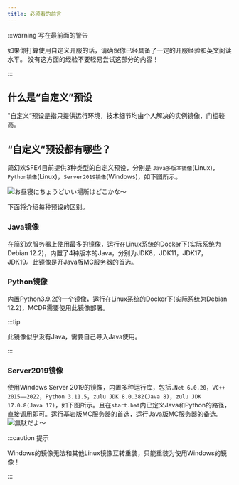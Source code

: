 ```yaml
---
title: 必须看的前言
---
```


:::warning 写在最前面的警告

如果你打算使用自定义开服的话，请确保你已经具备了一定的开服经验和英文阅读水平。
没有这方面的经验不要轻易尝试这部分的内容！

:::

## 什么是“自定义”预设

"自定义“预设是指只提供运行环境，技术细节均由个人解决的实例镜像，门槛较高。

## “自定义”预设都有哪些？

简幻欢SFE4目前提供3种类型的自定义预设，分别是 `Java多版本镜像`(Linux)， `Python镜像`(Linux)，`Server2019镜像`(Windows)，如下图所示。

![お昼寝にちょうどいい場所はどこかな～](/img/pages/CustomServer-in-1.png)

下面将介绍每种预设的区别。

### Java镜像

在简幻欢服务器上使用最多的镜像，运行在Linux系统的Docker下(实际系统为Debian 12.2)，内置了4种版本的Java，分别为JDK8，JDK11，JDK17，JDK19。此镜像是开Java版MC服务器的首选。

### Python镜像

内置Python3.9.2的一个镜像，运行在Linux系统的Docker下(实际系统为Debian 12.2)，MCDR需要使用此镜像部署。

:::tip

此镜像似乎没有Java，需要自己导入Java使用。

:::

### Server2019镜像

使用Windows Server 2019的镜像，内置多种运行库，包括`.Net 6.0.20`，`VC++ 2015——2022`，`Python 3.11.5`，`zulu JDK 8.0.382(Java 8)`，`zulu JDK 17.0.8(Java 17)`，如下图所示。且在`start.bat`内已定义Java和Python的路径，直接调用即可。运行基岩版MC服务器的首选，运行Java版MC服务器的备选。
![無駄だよ～](/img/pages/CustomServer-in-2.jpg)

:::caution 提示

Windows的镜像无法和其他Linux镜像互转重装，只能重装为使用Windows的镜像！

:::